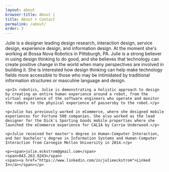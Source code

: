 ```yaml
---
layout: about
browser-title: About | 
title: About + Contact
permalink: /about/
order: 3
---
```


<section class="about">

<div id="bio">
	<p>Julie is a designer leading design research, interaction design, service design, experience design, and information design. At the moment she's working at Bossa Nova Robotics in Pittsburgh, PA. Julie is a strong believer in using design thinking to do good, and she believes that technology can create positive change in the world when many perspectives are involved in building it. She is interested how design thinking can help make technology fields more accessible to those who may be intimidated by traditional information structures or masculine language and design.</p>

	<p>In robotics, Julie is demonstrating a holistic approach to design by creating an entire human experience around a robot, from the virtual experience of the software engineers who operate and monitor the robots to the physical experience of passersby to the robot.</p>

	<p>Julie has previously worked in eCommerce, where she designed mobile experiences for Fortune 500 companies. She also worked as the lead designer for the Dick's Sporting Goods mobile properties where she launched the eCommerce experience for CALIA by Carrie Underwood.</p>

	<p>Julie received her master's degree in Human-Computer Interaction, and her bachelor's degree in Information Systems and Human-Computer Interaction from Carnegie Mellon University in 2014.</p>

	<p><span>julie.eckstrom@gmail.com</span>
	<span>843.263.9243</span>
	<span><a href="https://www.linkedin.com/in/julieeckstrom">Linked In</a></span></p>
</div>

</section>
